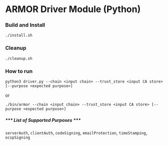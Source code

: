 # ARMOR Driver Module (Python)

### Build and Install
`./install.sh`

### Cleanup
`./cleanup.sh`

### How to run
`python3 driver.py --chain <input chain> --trust_store <input CA store> [--purpose <expected purpose>]`

or

`./bin/armor --chain <input chain> --trust_store <input CA store> [--purpose <expected purpose>]`

##### *** List of Supported Purposes ***
`serverAuth`, `clientAuth`, `codeSigning`, `emailProtection`, `timeStamping`, `ocspSigning`
